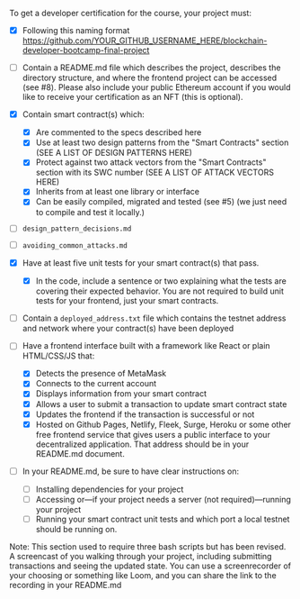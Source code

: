 To get a developer certification for the course, your project must:

- [x] Following this naming format https://github.com/YOUR_GITHUB_USERNAME_HERE/blockchain-developer-bootcamp-final-project
- [ ] Contain a README.md file which describes the project, describes the directory structure, and where the frontend project can be accessed (see #8). Please also include your public Ethereum account if you would like to receive your certification as an NFT (this is optional). 

- [x] Contain smart contract(s) which:
    - [x] Are commented to the specs described here
    - [x] Use at least two design patterns from the "Smart Contracts" section (SEE A LIST OF DESIGN PATTERNS HERE)
    - [x] Protect against two attack vectors from the "Smart Contracts" section with its SWC number (SEE A LIST OF ATTACK VECTORS HERE)
    - [x] Inherits from at least one library or interface
    - [x] Can be easily compiled, migrated and tested (see #5) (we just need to compile and test it locally.)

- [ ] `design_pattern_decisions.md`
- [ ] `avoiding_common_attacks.md`

- [x] Have at least five unit tests for your smart contract(s) that pass. 
    - [x] In the code, include a sentence or two explaining what the tests are covering their expected behavior. You are not required to build unit tests for your frontend, just your smart contracts.

- [ ] Contain a `deployed_address.txt` file which contains the testnet address and network where your contract(s) have been deployed

- [ ] Have a frontend interface built with a framework like React or plain HTML/CSS/JS that:
    - [x] Detects the presence of MetaMask
    - [x] Connects to the current account
    - [x] Displays information from your smart contract
    - [x] Allows a user to submit a transaction to update smart contract state
    - [x] Updates the frontend if the transaction is successful or not
    - [x] Hosted on Github Pages, Netlify, Fleek, Surge, Heroku or some other free frontend service that gives users a public interface to your decentralized application. That address should be in your README.md document.

- [ ] In your README.md, be sure to have clear instructions on: 
    - [ ] Installing dependencies for your project 
    - [ ] Accessing or—if your project needs a server (not required)—running your project
    - [ ] Running your smart contract unit tests and which port a local testnet should be running on.

Note: This section used to require three bash scripts but has been revised.
A screencast of you walking through your project, including submitting transactions and seeing the updated state. You can use a screenrecorder of your choosing or something like Loom, and you can share the link to the recording in your README.md
